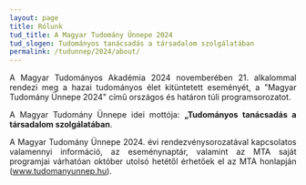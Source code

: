 ```yaml
---
layout: page
title: Rólunk
tud_title: A Magyar Tudomány Ünnepe 2024
tud_slogen: Tudományos tanácsadás a társadalom szolgálatában
permalink: /tudunnep/2024/about/
---
```



<p style="text-align: justify">A Magyar Tudományos Akadémia 2024 novemberében 21. alkalommal rendezi meg a hazai tudományos élet kitüntetett eseményét, a "Magyar Tudomány Ünnepe 2024" című országos és határon túli programsorozatot.</p>

<p style="text-align: justify">A Magyar Tudomány Ünnepe idei mottója: <b>„Tudományos tanácsadás a társadalom szolgálatában</b>.</p>

<p style="text-align: justify">A Magyar Tudomány Ünnepe 2024. évi rendezvénysorozatával kapcsolatos valamennyi információ, az eseménynaptár, valamint az MTA saját programjai várhatóan október utolsó hetétől érhetőek el az MTA honlapján (<a href="http://www.tudomanyunnep.hu" target="_blank">www.tudomanyunnep.hu</a>).
<!--
<p style="text-align: justify">A Magyar Tudomány Ünnepe alkalmából a Budapesti Műszaki és Gazdaságtudományi Egyetemen megrendezett események a „Programok 2024” menüpontban elérhetők el.</p>
<p style="text-align: justify">Szeretettel várjuk rendezvényeinken.</p>
-->